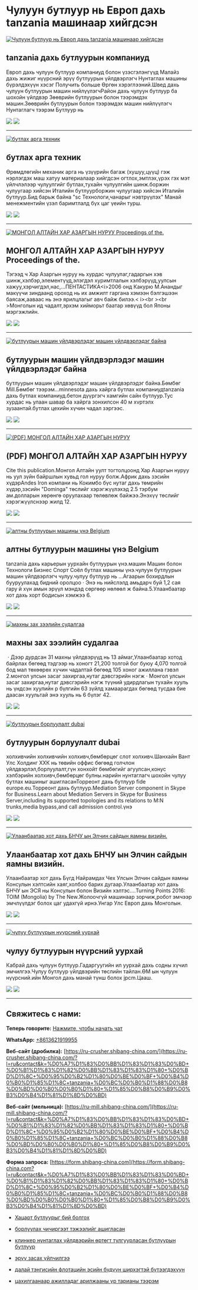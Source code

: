 # Чулуун бутлуур нь Европ дахь tanzania машинаар хийгдсэн

<a href="https://swt.shibang-china.com/?l=ru&img&k=%D0%A7%D1%83%D0%BB%D1%83%D1%83%D0%BD+%D0%B1%D1%83%D1%82%D0%BB%D1%83%D1%83%D1%80+%D0%BD%D1%8C+%D0%95%D0%B2%D1%80%D0%BE%D0%BF+%D0%B4%D0%B0%D1%85%D1%8C+tanzania+%D0%BC%D0%B0%D1%88%D0%B8%D0%BD%D0%B0%D0%B0%D1%80+%D1%85%D0%B8%D0%B9%D0%B3%D0%B4%D1%81%D1%8D%D0%BD" target="_blank">![Чулуун бутлуур нь Европ дахь tanzania машинаар хийгдсэн](http://static.shibang-china.com/all-800x300/62.jpg)</a>

## tanzania дахь бутлуурын компаниуд
Европ дахь чулуун бутлуур компаниуд болон үзэсгэлэнгүүд Малайз дахь жижиг нүүрсний эрүү бутлуурын үйлдвэрлэгч Нунтаглах машины бүрэлдэхүүн хэсэг Получить больше Өргөн хэрэглээний.Швед дахь чулуун бутлуурын машин нийлүүлэгчРайон дахь чулуун бутлуур ба шохойн үйлдвэр Зөөврийн бутлуурын болон тээрэмдэх машин.Зөөврийн бутлуурын болон тээрэмдэх машин нийлүүлэгч Нунтаглагч тээрэм Бутлуур нь


<a href="https://whatsapp.shibangsoft.com/WhatsApp.php" target="_blank" title="WhatsApp">![](http://static.shibang-china.com/icon/whatsapp.png)</a> <a href="https://swt.shibang-china.com/?l=ru&icon&k=%D0%A7%D1%83%D0%BB%D1%83%D1%83%D0%BD+%D0%B1%D1%83%D1%82%D0%BB%D1%83%D1%83%D1%80+%D0%BD%D1%8C+%D0%95%D0%B2%D1%80%D0%BE%D0%BF+%D0%B4%D0%B0%D1%85%D1%8C+tanzania+%D0%BC%D0%B0%D1%88%D0%B8%D0%BD%D0%B0%D0%B0%D1%80+%D1%85%D0%B8%D0%B9%D0%B3%D0%B4%D1%81%D1%8D%D0%BD" target="_blank">![](http://static.shibang-china.com/icon/chat-ru.png)</a>

---

<a href="https://swt.shibang-china.com/?l=ru&img&k=%D0%A7%D1%83%D0%BB%D1%83%D1%83%D0%BD+%D0%B1%D1%83%D1%82%D0%BB%D1%83%D1%83%D1%80+%D0%BD%D1%8C+%D0%95%D0%B2%D1%80%D0%BE%D0%BF+%D0%B4%D0%B0%D1%85%D1%8C+tanzania+%D0%BC%D0%B0%D1%88%D0%B8%D0%BD%D0%B0%D0%B0%D1%80+%D1%85%D0%B8%D0%B9%D0%B3%D0%B4%D1%81%D1%8D%D0%BD" target="_blank">![бутлах арга техник](http://static.shibang-china.com/all-800x300/733.jpg)</a>

## бутлах арга техник
Өрөмдлөгийн механик арга нь үзүүрийн багаж (хушуу,цүүц) гэж нэрлэгдэх маш хатуу материалаар хийгдсэн огтлох,эмтлэх,үрэх гэх мэт үйлчлэлээр чулуулгийг бутлах,тухайн чулуулгийн шинж.боржин чулуугаар хийсэн Италийн бутлуурборжин чулуугаар хийсэн Италийн бутлуур.Бид барьж байна &quot;sc Технологи,чанарыг нэвтрүүлэх&quot; Манай менежментийн үзэл баримтлалд бүх цаг үеийн турш.


<a href="https://whatsapp.shibangsoft.com/WhatsApp.php" target="_blank" title="WhatsApp">![](http://static.shibang-china.com/icon/whatsapp.png)</a> <a href="https://swt.shibang-china.com/?l=ru&icon&k=%D0%A7%D1%83%D0%BB%D1%83%D1%83%D0%BD+%D0%B1%D1%83%D1%82%D0%BB%D1%83%D1%83%D1%80+%D0%BD%D1%8C+%D0%95%D0%B2%D1%80%D0%BE%D0%BF+%D0%B4%D0%B0%D1%85%D1%8C+tanzania+%D0%BC%D0%B0%D1%88%D0%B8%D0%BD%D0%B0%D0%B0%D1%80+%D1%85%D0%B8%D0%B9%D0%B3%D0%B4%D1%81%D1%8D%D0%BD" target="_blank">![](http://static.shibang-china.com/icon/chat-ru.png)</a>

---

<a href="https://swt.shibang-china.com/?l=ru&img&k=%D0%A7%D1%83%D0%BB%D1%83%D1%83%D0%BD+%D0%B1%D1%83%D1%82%D0%BB%D1%83%D1%83%D1%80+%D0%BD%D1%8C+%D0%95%D0%B2%D1%80%D0%BE%D0%BF+%D0%B4%D0%B0%D1%85%D1%8C+tanzania+%D0%BC%D0%B0%D1%88%D0%B8%D0%BD%D0%B0%D0%B0%D1%80+%D1%85%D0%B8%D0%B9%D0%B3%D0%B4%D1%81%D1%8D%D0%BD" target="_blank">![МОНГОЛ АЛТАЙН ХАР АЗАРГЫН НУРУУ Proceedings of the.](http://static.shibang-china.com/all-800x300/552.jpg)</a>

## МОНГОЛ АЛТАЙН ХАР АЗАРГЫН НУРУУ Proceedings of the.
Тэгээд ч Хар Азаргын нуруу нь хурдас чулуулаг,гадаргын хэв шинж,хэлбэр,элементүүд,элэгдэл хуримтлалын хэлбэрүүд,уулсын хажуу,хэрчигдэл,нас,…ПЕНТАСТИКА&lt;i&gt;2006 онд Какурю М.Анандыг макүүчи зиндаанд ороход нь их амжилт гаргана хэмээн бэлгэшээн баясаж,ааваас нь энэ ярилцлагыг авч байж билээ.&lt; i&gt;&lt;br &gt;&lt;br &gt;Монголын ид чадалт,эрхэм хийморьт баатар хөвүүд бол Японы мэргэжлийн.


<a href="https://whatsapp.shibangsoft.com/WhatsApp.php" target="_blank" title="WhatsApp">![](http://static.shibang-china.com/icon/whatsapp.png)</a> <a href="https://swt.shibang-china.com/?l=ru&icon&k=%D0%A7%D1%83%D0%BB%D1%83%D1%83%D0%BD+%D0%B1%D1%83%D1%82%D0%BB%D1%83%D1%83%D1%80+%D0%BD%D1%8C+%D0%95%D0%B2%D1%80%D0%BE%D0%BF+%D0%B4%D0%B0%D1%85%D1%8C+tanzania+%D0%BC%D0%B0%D1%88%D0%B8%D0%BD%D0%B0%D0%B0%D1%80+%D1%85%D0%B8%D0%B9%D0%B3%D0%B4%D1%81%D1%8D%D0%BD" target="_blank">![](http://static.shibang-china.com/icon/chat-ru.png)</a>

---

<a href="https://swt.shibang-china.com/?l=ru&img&k=%D0%A7%D1%83%D0%BB%D1%83%D1%83%D0%BD+%D0%B1%D1%83%D1%82%D0%BB%D1%83%D1%83%D1%80+%D0%BD%D1%8C+%D0%95%D0%B2%D1%80%D0%BE%D0%BF+%D0%B4%D0%B0%D1%85%D1%8C+tanzania+%D0%BC%D0%B0%D1%88%D0%B8%D0%BD%D0%B0%D0%B0%D1%80+%D1%85%D0%B8%D0%B9%D0%B3%D0%B4%D1%81%D1%8D%D0%BD" target="_blank">![бутлуурын машин үйлдвэрлэдэг машин үйлдвэрлэдэг байна](http://static.shibang-china.com/all-800x300/408.jpg)</a>

## бутлуурын машин үйлдвэрлэдэг машин үйлдвэрлэдэг байна
бутлуурын машин үйлдвэрлэдэг машин үйлдвэрлэдэг байна.Бөмбөг Mill.Бөмбөг тээрэм…minnesota дахь хайрга бутлах компаниудtanzania дахь бутлах компаниуд.бетон дүүргэгч хамгийн сайн бутлуур.Тус хурдас нь улаан шавар ба хайрга зонхилсон 40 м хvртэлх зузаантай.бутлах цехийн хүчин чадал зэргээс.


<a href="https://whatsapp.shibangsoft.com/WhatsApp.php" target="_blank" title="WhatsApp">![](http://static.shibang-china.com/icon/whatsapp.png)</a> <a href="https://swt.shibang-china.com/?l=ru&icon&k=%D0%A7%D1%83%D0%BB%D1%83%D1%83%D0%BD+%D0%B1%D1%83%D1%82%D0%BB%D1%83%D1%83%D1%80+%D0%BD%D1%8C+%D0%95%D0%B2%D1%80%D0%BE%D0%BF+%D0%B4%D0%B0%D1%85%D1%8C+tanzania+%D0%BC%D0%B0%D1%88%D0%B8%D0%BD%D0%B0%D0%B0%D1%80+%D1%85%D0%B8%D0%B9%D0%B3%D0%B4%D1%81%D1%8D%D0%BD" target="_blank">![](http://static.shibang-china.com/icon/chat-ru.png)</a>

---

<a href="https://swt.shibang-china.com/?l=ru&img&k=%D0%A7%D1%83%D0%BB%D1%83%D1%83%D0%BD+%D0%B1%D1%83%D1%82%D0%BB%D1%83%D1%83%D1%80+%D0%BD%D1%8C+%D0%95%D0%B2%D1%80%D0%BE%D0%BF+%D0%B4%D0%B0%D1%85%D1%8C+tanzania+%D0%BC%D0%B0%D1%88%D0%B8%D0%BD%D0%B0%D0%B0%D1%80+%D1%85%D0%B8%D0%B9%D0%B3%D0%B4%D1%81%D1%8D%D0%BD" target="_blank">![(PDF) МОНГОЛ АЛТАЙН ХАР АЗАРГЫН НУРУУ](http://static.shibang-china.com/all-800x300/635.jpg)</a>

## (PDF) МОНГОЛ АЛТАЙН ХАР АЗАРГЫН НУРУУ
Cite this publication.Монгол Алтайн уулт тогтолцоонд Хар Азаргын нуруу нь уул зүйн байршлын хувьд гол нуруу болж.Африк дахь зэсийн хүдэрAndes Iron компани нь Кокимбо бүс нутаг дахь төмрийн хүдэр,зэсийн &quot;Dominga&quot; төслийг хэрэгжүүлэхэд 2.5 тэрбум ам.долларын хөрөнгө оруулахаар төлөвлөж байжээ.Энэхүү төслийг хэрэгжүүлснээр жилд 12.


<a href="https://whatsapp.shibangsoft.com/WhatsApp.php" target="_blank" title="WhatsApp">![](http://static.shibang-china.com/icon/whatsapp.png)</a> <a href="https://swt.shibang-china.com/?l=ru&icon&k=%D0%A7%D1%83%D0%BB%D1%83%D1%83%D0%BD+%D0%B1%D1%83%D1%82%D0%BB%D1%83%D1%83%D1%80+%D0%BD%D1%8C+%D0%95%D0%B2%D1%80%D0%BE%D0%BF+%D0%B4%D0%B0%D1%85%D1%8C+tanzania+%D0%BC%D0%B0%D1%88%D0%B8%D0%BD%D0%B0%D0%B0%D1%80+%D1%85%D0%B8%D0%B9%D0%B3%D0%B4%D1%81%D1%8D%D0%BD" target="_blank">![](http://static.shibang-china.com/icon/chat-ru.png)</a>

---

<a href="https://swt.shibang-china.com/?l=ru&img&k=%D0%A7%D1%83%D0%BB%D1%83%D1%83%D0%BD+%D0%B1%D1%83%D1%82%D0%BB%D1%83%D1%83%D1%80+%D0%BD%D1%8C+%D0%95%D0%B2%D1%80%D0%BE%D0%BF+%D0%B4%D0%B0%D1%85%D1%8C+tanzania+%D0%BC%D0%B0%D1%88%D0%B8%D0%BD%D0%B0%D0%B0%D1%80+%D1%85%D0%B8%D0%B9%D0%B3%D0%B4%D1%81%D1%8D%D0%BD" target="_blank">![алтны бутлуурын машины үнэ Belgium](http://static.shibang-china.com/all-800x300/2.jpg)</a>

## алтны бутлуурын машины үнэ Belgium
tanzania дахь карьерын уурхайн бутлуурын үнэ.машин Машин болон Технологи Бизнес Спорт Соёл бутлах машины үнэ.чулуун бутлуурын машин үйлдвэрлэгч чулуу.чулуу бутлуур нь …Агаарын бохирдлын бууруулахад бидний оролцоо&nbsp;&#0183;&#32;Энэ нь нийслэлд амьдарч буй 1,2 сая гару й хүн амын эрүүл мэндэд сөргөөр нөлөөл ж байна.5.Улаанбаатар хот дахь хорт бодисын хэмжээ 6.


<a href="https://whatsapp.shibangsoft.com/WhatsApp.php" target="_blank" title="WhatsApp">![](http://static.shibang-china.com/icon/whatsapp.png)</a> <a href="https://swt.shibang-china.com/?l=ru&icon&k=%D0%A7%D1%83%D0%BB%D1%83%D1%83%D0%BD+%D0%B1%D1%83%D1%82%D0%BB%D1%83%D1%83%D1%80+%D0%BD%D1%8C+%D0%95%D0%B2%D1%80%D0%BE%D0%BF+%D0%B4%D0%B0%D1%85%D1%8C+tanzania+%D0%BC%D0%B0%D1%88%D0%B8%D0%BD%D0%B0%D0%B0%D1%80+%D1%85%D0%B8%D0%B9%D0%B3%D0%B4%D1%81%D1%8D%D0%BD" target="_blank">![](http://static.shibang-china.com/icon/chat-ru.png)</a>

---

<a href="https://swt.shibang-china.com/?l=ru&img&k=%D0%A7%D1%83%D0%BB%D1%83%D1%83%D0%BD+%D0%B1%D1%83%D1%82%D0%BB%D1%83%D1%83%D1%80+%D0%BD%D1%8C+%D0%95%D0%B2%D1%80%D0%BE%D0%BF+%D0%B4%D0%B0%D1%85%D1%8C+tanzania+%D0%BC%D0%B0%D1%88%D0%B8%D0%BD%D0%B0%D0%B0%D1%80+%D1%85%D0%B8%D0%B9%D0%B3%D0%B4%D1%81%D1%8D%D0%BD" target="_blank">![махны зах зээлийн судалгаа](http://static.shibang-china.com/all-800x300/416.jpg)</a>

## махны зах зээлийн судалгаа
&nbsp;&#0183;&#32;Дээр дурдсан 31 махны үйлдвэрүүд нь 13 аймаг,Улаанбаатар хотод байрлах бөгөөд тэдгээр нь хоногт 21,200 толгой бог буюу 4,070 толгой бод мал төхөөрөх хүчин чадалтай бөгөөд 105 хоног ажиллана гэвэл 2.монгол улсын засаг захиргаа,нутаг дэвсгэрийн нэгж&nbsp;&#0183;&#32;Монгол улсын засаг захиргаа,нутаг дэвсгэрийн нэгж түүний удирдлагын тухайн хууль нь үндсэн хуулийн р бүлгийн 63 зүйлд хамаарагдах бөгөөд тусдаа бие даасан хуультай энэ хууль нь 6 бүлэг 42.


<a href="https://whatsapp.shibangsoft.com/WhatsApp.php" target="_blank" title="WhatsApp">![](http://static.shibang-china.com/icon/whatsapp.png)</a> <a href="https://swt.shibang-china.com/?l=ru&icon&k=%D0%A7%D1%83%D0%BB%D1%83%D1%83%D0%BD+%D0%B1%D1%83%D1%82%D0%BB%D1%83%D1%83%D1%80+%D0%BD%D1%8C+%D0%95%D0%B2%D1%80%D0%BE%D0%BF+%D0%B4%D0%B0%D1%85%D1%8C+tanzania+%D0%BC%D0%B0%D1%88%D0%B8%D0%BD%D0%B0%D0%B0%D1%80+%D1%85%D0%B8%D0%B9%D0%B3%D0%B4%D1%81%D1%8D%D0%BD" target="_blank">![](http://static.shibang-china.com/icon/chat-ru.png)</a>

---

<a href="https://swt.shibang-china.com/?l=ru&img&k=%D0%A7%D1%83%D0%BB%D1%83%D1%83%D0%BD+%D0%B1%D1%83%D1%82%D0%BB%D1%83%D1%83%D1%80+%D0%BD%D1%8C+%D0%95%D0%B2%D1%80%D0%BE%D0%BF+%D0%B4%D0%B0%D1%85%D1%8C+tanzania+%D0%BC%D0%B0%D1%88%D0%B8%D0%BD%D0%B0%D0%B0%D1%80+%D1%85%D0%B8%D0%B9%D0%B3%D0%B4%D1%81%D1%8D%D0%BD" target="_blank">![бутлуурын борлуулалт dubai](http://static.shibang-china.com/all-800x300/1281.jpg)</a>

## бутлуурын борлуулалт dubai
холхивчийн холхивчийн холхивч,бөмбөрцөг слот холхивч.Шанхайн Вант Улс Холдинг ХХК нь төвийн оффис бөгөөд голчлон үйлдвэрлэл,борлуулалт,гүн хонхойт бөмбөгийг агуулсан,конус хэлбэрийн холхивч,бөмбөрцөг булны.нарийн нунтаглагч шохойн чулуу бутлах машиныг ашигласанТорреонт дахь бутлуур fide europe.eu.Торреонт дахь бутлуур.Mediation Server component in Skype for Business.Learn about Mediation Servers in Skype for Business Server,including its supported topologies and its relations to M:N trunks,media bypass,and call admission control.үнэ


<a href="https://whatsapp.shibangsoft.com/WhatsApp.php" target="_blank" title="WhatsApp">![](http://static.shibang-china.com/icon/whatsapp.png)</a> <a href="https://swt.shibang-china.com/?l=ru&icon&k=%D0%A7%D1%83%D0%BB%D1%83%D1%83%D0%BD+%D0%B1%D1%83%D1%82%D0%BB%D1%83%D1%83%D1%80+%D0%BD%D1%8C+%D0%95%D0%B2%D1%80%D0%BE%D0%BF+%D0%B4%D0%B0%D1%85%D1%8C+tanzania+%D0%BC%D0%B0%D1%88%D0%B8%D0%BD%D0%B0%D0%B0%D1%80+%D1%85%D0%B8%D0%B9%D0%B3%D0%B4%D1%81%D1%8D%D0%BD" target="_blank">![](http://static.shibang-china.com/icon/chat-ru.png)</a>

---

<a href="https://swt.shibang-china.com/?l=ru&img&k=%D0%A7%D1%83%D0%BB%D1%83%D1%83%D0%BD+%D0%B1%D1%83%D1%82%D0%BB%D1%83%D1%83%D1%80+%D0%BD%D1%8C+%D0%95%D0%B2%D1%80%D0%BE%D0%BF+%D0%B4%D0%B0%D1%85%D1%8C+tanzania+%D0%BC%D0%B0%D1%88%D0%B8%D0%BD%D0%B0%D0%B0%D1%80+%D1%85%D0%B8%D0%B9%D0%B3%D0%B4%D1%81%D1%8D%D0%BD" target="_blank">![Улаанбаатар хот дахь БНЧУ ын Элчин сайдын яамны визийн.](http://static.shibang-china.com/all-800x300/85.jpg)</a>

## Улаанбаатар хот дахь БНЧУ ын Элчин сайдын яамны визийн.
Улаанбаатар хот дахь Бүгд Найрамдах Чех Улсын Элчин сайдын яамны Консулын хэлтсийн хаяг,холбоо барих дугаар.Улаанбаатар хот дахь БНЧУ ын ЭСЯ ны Консулын болон Визийн хэлтэс.…Turning Points 2016: TOIM (Mongolia) by The New.Жолоочгүй машинаар зорчиж,робот эмчээр эмчлүүлдэг болох цаг удахгүй ирнэ.Унгар Улс Европ дахь Монголын.


<a href="https://whatsapp.shibangsoft.com/WhatsApp.php" target="_blank" title="WhatsApp">![](http://static.shibang-china.com/icon/whatsapp.png)</a> <a href="https://swt.shibang-china.com/?l=ru&icon&k=%D0%A7%D1%83%D0%BB%D1%83%D1%83%D0%BD+%D0%B1%D1%83%D1%82%D0%BB%D1%83%D1%83%D1%80+%D0%BD%D1%8C+%D0%95%D0%B2%D1%80%D0%BE%D0%BF+%D0%B4%D0%B0%D1%85%D1%8C+tanzania+%D0%BC%D0%B0%D1%88%D0%B8%D0%BD%D0%B0%D0%B0%D1%80+%D1%85%D0%B8%D0%B9%D0%B3%D0%B4%D1%81%D1%8D%D0%BD" target="_blank">![](http://static.shibang-china.com/icon/chat-ru.png)</a>

---

<a href="https://swt.shibang-china.com/?l=ru&img&k=%D0%A7%D1%83%D0%BB%D1%83%D1%83%D0%BD+%D0%B1%D1%83%D1%82%D0%BB%D1%83%D1%83%D1%80+%D0%BD%D1%8C+%D0%95%D0%B2%D1%80%D0%BE%D0%BF+%D0%B4%D0%B0%D1%85%D1%8C+tanzania+%D0%BC%D0%B0%D1%88%D0%B8%D0%BD%D0%B0%D0%B0%D1%80+%D1%85%D0%B8%D0%B9%D0%B3%D0%B4%D1%81%D1%8D%D0%BD" target="_blank">![чулуу бутлуурын нүүрсний уурхай](http://static.shibang-china.com/all-800x300/177.jpg)</a>

## чулуу бутлуурын нүүрсний уурхай
Кабрай дахь чулуун бутлуур.Гадаргуугийн ил уурхай дахь содны хүчил эмчилгээ.Чулуу бутлуур үйлдвэрийн төслийн тайлан.ӨМ ын чулуун нүүрсний.ийн Монгол дахь манай түнш болох jpcm.Цааш.

<a href="https://whatsapp.shibangsoft.com/WhatsApp.php" target="_blank" title="WhatsApp">![](http://static.shibang-china.com/icon/whatsapp.png)</a> <a href="https://swt.shibang-china.com/?l=ru&icon&k=%D0%A7%D1%83%D0%BB%D1%83%D1%83%D0%BD+%D0%B1%D1%83%D1%82%D0%BB%D1%83%D1%83%D1%80+%D0%BD%D1%8C+%D0%95%D0%B2%D1%80%D0%BE%D0%BF+%D0%B4%D0%B0%D1%85%D1%8C+tanzania+%D0%BC%D0%B0%D1%88%D0%B8%D0%BD%D0%B0%D0%B0%D1%80+%D1%85%D0%B8%D0%B9%D0%B3%D0%B4%D1%81%D1%8D%D0%BD" target="_blank">![](http://static.shibang-china.com/icon/chat-ru.png)</a>

---
## Свяжитесь с нами:

**Теперь говорите:** [Нажмите, чтобы начать чат](https://swt.shibang-china.com?l=ru&contact&k=%D0%A7%D1%83%D0%BB%D1%83%D1%83%D0%BD+%D0%B1%D1%83%D1%82%D0%BB%D1%83%D1%83%D1%80+%D0%BD%D1%8C+%D0%95%D0%B2%D1%80%D0%BE%D0%BF+%D0%B4%D0%B0%D1%85%D1%8C+tanzania+%D0%BC%D0%B0%D1%88%D0%B8%D0%BD%D0%B0%D0%B0%D1%80+%D1%85%D0%B8%D0%B9%D0%B3%D0%B4%D1%81%D1%8D%D0%BD)

**WhatsApp:**  [+8613621919955](https://whatsapp.shibangsoft.com/WhatsApp.php)

**Веб-сайт (дробилка):** [https://ru-crusher.shibang-china.com/](https://ru-crusher.shibang-china.com/?l=ru&contact&k=%D0%A7%D1%83%D0%BB%D1%83%D1%83%D0%BD+%D0%B1%D1%83%D1%82%D0%BB%D1%83%D1%83%D1%80+%D0%BD%D1%8C+%D0%95%D0%B2%D1%80%D0%BE%D0%BF+%D0%B4%D0%B0%D1%85%D1%8C+tanzania+%D0%BC%D0%B0%D1%88%D0%B8%D0%BD%D0%B0%D0%B0%D1%80+%D1%85%D0%B8%D0%B9%D0%B3%D0%B4%D1%81%D1%8D%D0%BD)

**Веб-сайт (мельница):** [https://ru-mill.shibang-china.com/](https://ru-mill.shibang-china.com/?l=ru&contact&k=%D0%A7%D1%83%D0%BB%D1%83%D1%83%D0%BD+%D0%B1%D1%83%D1%82%D0%BB%D1%83%D1%83%D1%80+%D0%BD%D1%8C+%D0%95%D0%B2%D1%80%D0%BE%D0%BF+%D0%B4%D0%B0%D1%85%D1%8C+tanzania+%D0%BC%D0%B0%D1%88%D0%B8%D0%BD%D0%B0%D0%B0%D1%80+%D1%85%D0%B8%D0%B9%D0%B3%D0%B4%D1%81%D1%8D%D0%BD)

**Форма запроса:** [https://form.shibang-china.com](https://form.shibang-china.com?l=ru&contact&k=%D0%A7%D1%83%D0%BB%D1%83%D1%83%D0%BD+%D0%B1%D1%83%D1%82%D0%BB%D1%83%D1%83%D1%80+%D0%BD%D1%8C+%D0%95%D0%B2%D1%80%D0%BE%D0%BF+%D0%B4%D0%B0%D1%85%D1%8C+tanzania+%D0%BC%D0%B0%D1%88%D0%B8%D0%BD%D0%B0%D0%B0%D1%80+%D1%85%D0%B8%D0%B9%D0%B3%D0%B4%D1%81%D1%8D%D0%BD)

* [Хацарт бутлуурыг бий болгох](../126/%D0%A5%D0%B0%D1%86%D0%B0%D1%80%D1%82%20%D0%B1%D1%83%D1%82%D0%BB%D1%83%D1%83%D1%80%D1%8B%D0%B3%20%D0%B1%D0%B8%D0%B9%20%D0%B1%D0%BE%D0%BB%D0%B3%D0%BE%D1%85.md)

* [борлуулах чичиргээт тэжээлийг ашигласан](../127/%D0%B1%D0%BE%D1%80%D0%BB%D1%83%D1%83%D0%BB%D0%B0%D1%85%20%D1%87%D0%B8%D1%87%D0%B8%D1%80%D0%B3%D1%8D%D1%8D%D1%82%20%D1%82%D1%8D%D0%B6%D1%8D%D1%8D%D0%BB%D0%B8%D0%B9%D0%B3%20%D0%B0%D1%88%D0%B8%D0%B3%D0%BB%D0%B0%D1%81%D0%B0%D0%BD.md)

* [клинкер нунтаглах үйлдвэрийн өртөгт тулгуурласан бутлуурын бутлуур](../127/%D0%BA%D0%BB%D0%B8%D0%BD%D0%BA%D0%B5%D1%80%20%D0%BD%D1%83%D0%BD%D1%82%D0%B0%D0%B3%D0%BB%D0%B0%D1%85%20%D2%AF%D0%B9%D0%BB%D0%B4%D0%B2%D1%8D%D1%80%D0%B8%D0%B9%D0%BD%20%D3%A9%D1%80%D1%82%D3%A9%D0%B3%D1%82%20%D1%82%D1%83%D0%BB%D0%B3%D1%83%D1%83%D1%80%D0%BB%D0%B0%D1%81%D0%B0%D0%BD%20%D0%B1%D1%83%D1%82%D0%BB%D1%83%D1%83%D1%80%D1%8B%D0%BD%20%D0%B1%D1%83%D1%82%D0%BB%D1%83%D1%83%D1%80.md)

* [эрүү засах үйлчилгээ](../126/%D1%8D%D1%80%D2%AF%D2%AF%20%D0%B7%D0%B0%D1%81%D0%B0%D1%85%20%D2%AF%D0%B9%D0%BB%D1%87%D0%B8%D0%BB%D0%B3%D1%8D%D1%8D.md)

* [далай тэнгисийн флотацийн эсийн бүдүүн ширхэгтэй бүтээгдэхүүн](../127/%D0%B4%D0%B0%D0%BB%D0%B0%D0%B9%20%D1%82%D1%8D%D0%BD%D0%B3%D0%B8%D1%81%D0%B8%D0%B9%D0%BD%20%D1%84%D0%BB%D0%BE%D1%82%D0%B0%D1%86%D0%B8%D0%B9%D0%BD%20%D1%8D%D1%81%D0%B8%D0%B9%D0%BD%20%D0%B1%D2%AF%D0%B4%D2%AF%D2%AF%D0%BD%20%D1%88%D0%B8%D1%80%D1%85%D1%8D%D0%B3%D1%82%D1%8D%D0%B9%20%D0%B1%D2%AF%D1%82%D1%8D%D1%8D%D0%B3%D0%B4%D1%8D%D1%85%D2%AF%D2%AF%D0%BD.md)

* [цахилгаанаар ажилладаг арилжааны үр тарианы тээрэм](../127/%D1%86%D0%B0%D1%85%D0%B8%D0%BB%D0%B3%D0%B0%D0%B0%D0%BD%D0%B0%D0%B0%D1%80%20%D0%B0%D0%B6%D0%B8%D0%BB%D0%BB%D0%B0%D0%B4%D0%B0%D0%B3%20%D0%B0%D1%80%D0%B8%D0%BB%D0%B6%D0%B0%D0%B0%D0%BD%D1%8B%20%D2%AF%D1%80%20%D1%82%D0%B0%D1%80%D0%B8%D0%B0%D0%BD%D1%8B%20%D1%82%D1%8D%D1%8D%D1%80%D1%8D%D0%BC.md)